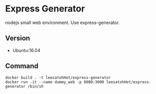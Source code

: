 # Express Generator
nodejs small web environment. Use express-generator.

## Version
- Ubuntu:16.04

## Command
```
docker build . -t leesatohHot/express-generator
docker run -it --name dummy_web -p 8080:3000 leesatohHot/express-generator /bin/sh

```
